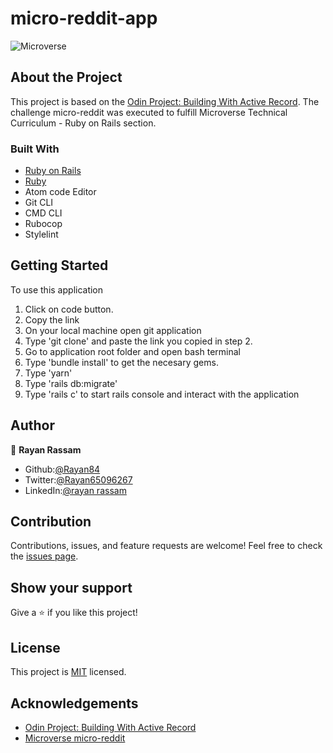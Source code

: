 # micro-reddit-app

![Microverse](https://img.shields.io/badge/Microverse-blueviolet)

## About the Project

This project is based on the [Odin Project: Building With Active Record](https://www.theodinproject.com/courses/ruby-on-rails/lessons/building-with-active-record-ruby-on-rails).
The challenge micro-reddit was executed to fulfill Microverse Technical Curriculum - Ruby on Rails section.

### Built With

- [Ruby on Rails](https://rubyonrails.org/)
- [Ruby](https://www.ruby-lang.org/en/)
- Atom code Editor
- Git CLI
- CMD CLI
- Rubocop
- Stylelint

## Getting Started

To use this application

1. Click on code button.
2. Copy the link
3. On your local machine open git application
4. Type 'git clone' and paste the link you copied in step 2. 
5. Go to application root folder and open bash terminal 
6. Type 'bundle install' to get the necesary gems.
7. Type 'yarn'
8. Type 'rails db:migrate'
9. Type 'rails c' to start rails console and interact with the application

## Author

👤 **Rayan Rassam**

* Github:[@Rayan84](https://github.com/Rayan84)
* Twitter:[@Rayan65096267](https://twitter.com/Rayan65096267)
* LinkedIn:[@rayan rassam](https://www.linkedin.com/in/rayan-rassam-18a0a426/)

## Contribution

Contributions, issues, and feature requests are welcome!
Feel free to check the [issues page](../../issues).


## Show your support

Give a ⭐️ if you like this project!

## License

This project is [MIT](./LICENSE) licensed.

## Acknowledgements

- [Odin Project: Building With Active Record](https://www.theodinproject.com/courses/ruby-on-rails/lessons/building-with-active-record-ruby-on-rails)
- [Microverse micro-reddit](https://microverse.pathwright.com/library/fast-track-curriculum/69047/path/step/49722535/)

